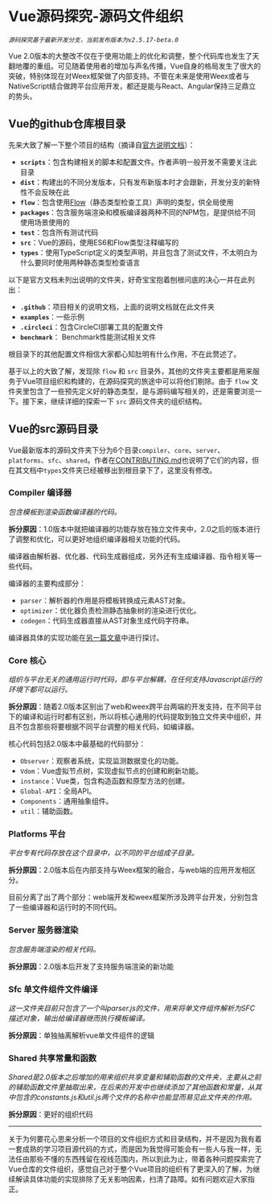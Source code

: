 # Vue源码探究-源码文件组织
*`源码探究基于最新开发分支，当前发布版本为v2.5.17-beta.0`*

Vue 2.0版本的大整改不仅在于使用功能上的优化和调整，整个代码库也发生了天翻地覆的重组。可见随着使用者的增加与声名传播，Vue自身的格局发生了很大的突破，特别体现在对Weex框架做了内部支持。不管在未来是使用Weex或者与NativeScript结合做跨平台应用开发，都还是能与React、Angular保持三足鼎立的势头。

## Vue的github仓库根目录
先来大致了解一下整个项目的结构（摘译自[官方说明文档](https://github.com/vuejs/vue/blob/dev/.github/CONTRIBUTING.md#project-structure)）：
- **`scripts`**：包含构建相关的脚本和配置文件。作者声明一般开发不需要关注此目录
- **`dist`**：构建出的不同分发版本，只有发布新版本时才会跟新，开发分支的新特性不会反映在此
- **`flow`**：包含使用[Flow](https://flow.org/)（静态类型检查工具）声明的类型，供全局使用
- **`packages`**：包含服务端渲染和模板编译器两种不同的NPM包，是提供给不同使用场景使用的
- **`test`**：包含所有测试代码
- **`src`**：Vue的源码，使用ES6和Flow类型注释编写的
- **`types`**：使用TypeScript定义的类型声明，并且包含了测试文件，不太明白为什么要同时使用两种静态类型检查语言

以下是官方文档未列出说明的文件夹，好奇宝宝抱着刨根问底的决心一并在此列出：
- **`.github`**：项目相关的说明文档，上面的说明文档就在此文件夹
- **`examples`**：一些示例
- **`.circleci`**：包含CircleCI部署工具的配置文件
- **`benchmark`**： Benchmark性能测试相关文件

根目录下的其他配置文件相信大家都心知肚明有什么作用，不在此赘述了。

基于以上的大致了解，发现除 `flow` 和 `src` 目录外，其他的文件夹主要都是用来服务于Vue项目组织和构建的，在源码探究的旅途中可以将他们剔除。由于 `flow` 文件夹里包含了一些预先定义好的静态类型，是与源码编写相关的，还是需要浏览一下。接下来，继续详细的探索一下 `src` 源码文件夹的组织结构。


## Vue的src源码目录
Vue最新版本的源码文件夹下分为6个目录`compiler`、`core`、`server`、`platforms`、`sfc`、`shared`。作者在[CONTRIBUTING.md](https://github.com/vuejs/vue/blob/dev/.github/CONTRIBUTING.md#project-structure)也说明了它们的内容，但在其文档中`types`文件夹已经被移出到根目录下了，这里没有修改。


### **Compiler 编译器**
*包含模板到渲染函数编译器的代码。*

**拆分原因**：1.0版本中就把编译器的功能存放在独立文件夹中，2.0之后的版本进行了调整和优化，可以更好地组织编译器相关功能的代码。

编译器由解析器、优化器、代码生成器组成，另外还有生成编译器、指令相关等一些代码。

编译器的主要构成部分：
- `parser`：解析器的作用是将模板转换成元素AST对象。
- `optimizer`：优化器负责检测静态抽象树的渲染进行优化。
- `codegen`：代码生成器直接从AST对象生成代码字符串。

编译器具体的实现功能在[另一篇文章]()中进行探讨。

### **Core 核心**
*组织与平台无关的通用运行时代码，即与平台解耦，在任何支持Javascript运行的环境下都可以运行。*

**拆分原因**：随着2.0版本区别出了web和weex跨平台两端的开发支持，在不同平台下的编译和运行时都有区别，所以将核心通用的代码提取到独立文件夹中组织，并且不包含那些将要根据不同平台调整的相关代码，如编译器。

核心代码包括2.0版本中最基础的代码部分：
- `Observer`：观察者系统，实现监测数据变化的功能。
- `Vdom`：Vue虚拟节点树，实现虚拟节点的创建和刷新功能。
- `instance`：Vue类，包含构造函数和原型方法的创建。
- `Global-API`：全局API。
- `Components`：通用抽象组件。
- `util`：辅助函数。

### **Platforms 平台**
*平台专有代码存放在这个目录中，以不同的平台组成子目录。*

**拆分原因**：2.0版本后在内部支持与Weex框架的融合，与web端的应用开发相区分。

目前分离了出了两个部分：web端开发和weex框架所涉及跨平台开发，分别包含了一些编译器和运行时的不同代码。


### **Server 服务器渲染**
*包含服务端渲染的相关代码。*

**拆分原因**：2.0版本后开发了支持服务端渲染的新功能


### **Sfc 单文件组件文件编译**
*这一文件夹目前只包含了一个叫parser.js的文件，用来将单文件组件解析为SFC描述对象，输出给编译器继而执行模板编译。*

**拆分原因**：单独抽离解析vue单文件组件的逻辑


### **Shared 共享常量和函数**
*Shared是2.0版本之后增加的用来组织共享变量和辅助函数的文件夹，主要从之前的辅助函数文件里抽取出来，在后来的开发中也继续添加了其他函数和常量，从其中包含的constants.js和util.js两个文件的名称中也能显而易见此文件夹的作用。*

**拆分原因**：更好的组织代码

---

关于为何要花心思来分析一个项目的文件组织方式和目录结构，并不是因为我有着一套成熟的学习项目源代码的方式，而是因为我觉得可能会有一些人与我一样，无法任由那些不懂的东西残留在视线范围内，所以到此为止，带着各种问题探索完了Vue仓库的文件组织，感觉自己对于整个Vue项目的组织有了更深入的了解，为继续解读具体功能的实现排除了无关影响因素，扫清了路障。如有问题欢迎大家指正。
